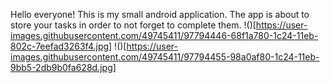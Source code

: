 Hello everyone! This is my small android application. 
The app is about to store your tasks in order to not forget to complete them.
!()[https://user-images.githubusercontent.com/49745411/97794446-68f1a780-1c24-11eb-802c-7eefad3263f4.jpg]
!()[https://user-images.githubusercontent.com/49745411/97794455-98a0af80-1c24-11eb-9bb5-2db9b0fa628d.jpg]
